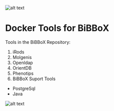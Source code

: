 ![alt text](http://bibbox.org/image/layout_set_logo?img_id=99523&t=1466419185262 "Logo BiBBoX")
# Docker Tools for BiBBoX

Tools in the BiBBoX Repository:

1. iRods
2. Molgenis
3. Openldap
4. OrientDB
5. Phenotips
6. BiBBoX Suport Tools
  * PostgreSql
  * Java

![alt text](http://demo.bibbox.org/image/layout_set_logo?img_id=31474&t=1466415820003 "Logo B3Africa")
